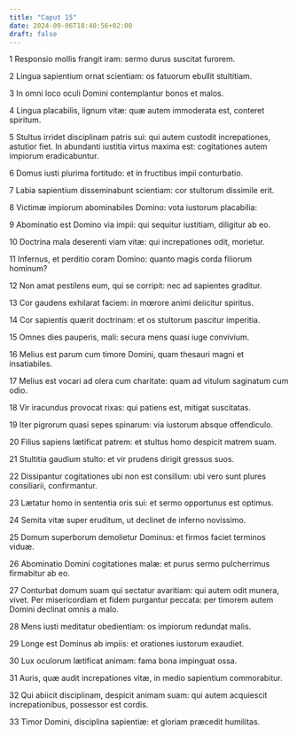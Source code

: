 ```yaml
---
title: "Caput 15"
date: 2024-09-06T18:40:56+02:00
draft: false
---
```




1 Responsio mollis frangit iram: sermo durus suscitat furorem.

2 Lingua sapientium ornat scientiam: os fatuorum ebullit stultitiam.

3 In omni loco oculi Domini contemplantur bonos et malos.

4 Lingua placabilis, lignum vitæ: quæ autem immoderata est, conteret spiritum.

5 Stultus irridet disciplinam patris sui: qui autem custodit increpationes, astutior fiet. In abundanti iustitia virtus maxima est: cogitationes autem impiorum eradicabuntur.

6 Domus iusti plurima fortitudo: et in fructibus impii conturbatio.

7 Labia sapientium disseminabunt scientiam: cor stultorum dissimile erit.

8 Victimæ impiorum abominabiles Domino: vota iustorum placabilia:

9 Abominatio est Domino via impii: qui sequitur iustitiam, diligitur ab eo.

10 Doctrina mala deserenti viam vitæ: qui increpationes odit, morietur.

11 Infernus, et perditio coram Domino: quanto magis corda filiorum hominum?

12 Non amat pestilens eum, qui se corripit: nec ad sapientes graditur.

13 Cor gaudens exhilarat faciem: in mœrore animi deiicitur spiritus.

14 Cor sapientis quærit doctrinam: et os stultorum pascitur imperitia.

15 Omnes dies pauperis, mali: secura mens quasi iuge convivium.

16 Melius est parum cum timore Domini, quam thesauri magni et insatiabiles.

17 Melius est vocari ad olera cum charitate: quam ad vitulum saginatum cum odio.

18 Vir iracundus provocat rixas: qui patiens est, mitigat suscitatas.

19 Iter pigrorum quasi sepes spinarum: via iustorum absque offendiculo.

20 Filius sapiens lætificat patrem: et stultus homo despicit matrem suam.

21 Stultitia gaudium stulto: et vir prudens dirigit gressus suos.

22 Dissipantur cogitationes ubi non est consilium: ubi vero sunt plures consiliarii, confirmantur.

23 Lætatur homo in sententia oris sui: et sermo opportunus est optimus.

24 Semita vitæ super eruditum, ut declinet de inferno novissimo.

25 Domum superborum demolietur Dominus: et firmos faciet terminos viduæ.

26 Abominatio Domini cogitationes malæ: et purus sermo pulcherrimus firmabitur ab eo.

27 Conturbat domum suam qui sectatur avaritiam: qui autem odit munera, vivet. Per misericordiam et fidem purgantur peccata: per timorem autem Domini declinat omnis a malo.

28 Mens iusti meditatur obedientiam: os impiorum redundat malis.

29 Longe est Dominus ab impiis: et orationes iustorum exaudiet.

30 Lux oculorum lætificat animam: fama bona impinguat ossa.

31 Auris, quæ audit increpationes vitæ, in medio sapientium commorabitur.

32 Qui abiicit disciplinam, despicit animam suam: qui autem acquiescit increpationibus, possessor est cordis.

33 Timor Domini, disciplina sapientiæ: et gloriam præcedit humilitas.

